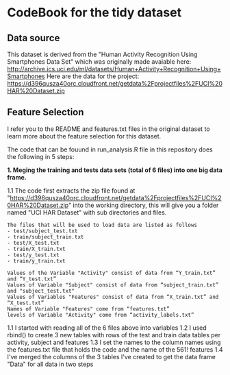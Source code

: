 CodeBook for the tidy dataset
=============================

Data source
-----------
This dataset is derived from the "Human Activity Recognition Using Smartphones Data Set" which was originally made avaiable here: 
http://archive.ics.uci.edu/ml/datasets/Human+Activity+Recognition+Using+Smartphones
Here are the data for the project: 
https://d396qusza40orc.cloudfront.net/getdata%2Fprojectfiles%2FUCI%20HAR%20Dataset.zip 

Feature Selection 
-----------------
I refer you to the README and features.txt files in the original dataset to learn more about the feature selection for this dataset. 

The code that can be fouund in run_analysis.R file in this repository does the following in 5 steps:

**1. Meging the training and tests data sets (total of 6 files) into one big data frame.**

1.1 The code first extracts the zip file found at "https://d396qusza40orc.cloudfront.net/getdata%2Fprojectfiles%2FUCI%20HAR%20Dataset.zip" into the working directory, this will give you a folder named "UCI HAR Dataset" with sub directories and files.
```
The files that will be used to load data are listed as follows
- test/subject_test.txt
- train/subject_train.txt
- test/X_test.txt
- train/X_train.txt
- test/y_test.txt
- train/y_train.txt

Values of the Variable "Activity" consist of data from “Y_train.txt” and “Y_test.txt”
Values of Variable "Subject" consist of data from “subject_train.txt” and "subject_test.txt"
Values of Variables "Features" consist of data from “X_train.txt” and “X_test.txt”
Names of Variable "Features" come from “features.txt”
levels of Variable "Activity" come from “activity_labels.txt”
```
1.1 I started with reading all of the 6 files above into variables
1.2 I used rbind() to create 3 new tables with rows of the test and train data tables per activity, subject and features
1.3 I set the names to the column names using the features.txt file that holds the code and the name of the 561! features
1.4 I've merged the columns of the 3 tables I've created to get the data frame "Data" for all data in two steps

